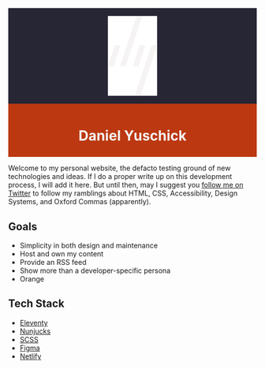 <div style="background-color: #272635; display: grid; place-items: center; padding: 1rem">
    <img src="./src/assets/icons/logo-dy-initials.svg" alt="Daniel Yuschick initials logo." style="width: 100px" />
</div>
<div style="background-color: #bc3810; display: grid; place-items: center; padding: 0.5rem">
    <h1 style="color: #f5f3f4; width: 100%; text-align: center;">Daniel Yuschick</h1>
</div>

Welcome to my personal website, the defacto testing ground of new technologies and ideas. If I do a proper write up on this development process, I will add it here. But until then, may I suggest you [follow me on Twitter](https://twitter.com/DanielYuschick) to follow my ramblings about HTML, CSS, Accessibility, Design Systems, and Oxford Commas (apparently).

## Goals

- Simplicity in both design and maintenance
- Host and own my content
- Provide an RSS feed
- Show more than a developer-specific persona
- Orange

## Tech Stack

- [Eleventy](https://www.11ty.dev/)
- [Nunjucks](https://mozilla.github.io/nunjucks/)
- [SCSS](https://sass-lang.com/)
- [Figma](https://www.figma.com/)
- [Netlify](https://www.netlify.com/)
